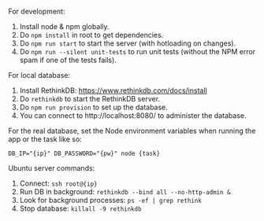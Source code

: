 For development:

1. Install node & npm globally.
2. Do `npm install` in root to get dependencies.
3. Do `npm run start` to start the server (with hotloading on changes).
4. Do `npm run --silent unit-tests` to run unit tests (without the NPM error spam
if one of the tests fails).


For local database:

1. Install RethinkDB: https://www.rethinkdb.com/docs/install
2. Do `rethinkdb` to start the RethinkDB server.
3. Do `npm run provision` to set up the database.
4. You can connect to http://localhost:8080/ to administer the database.


For the real database, set the Node environment variables when running the app
or the task like so:

`DB_IP="{ip}" DB_PASSWORD="{pw}" node {task}`


Ubuntu server commands:

1. Connect: `ssh root@{ip}`
2. Run DB in background: `rethinkdb --bind all --no-http-admin &`
3. Look for background processes: `ps -ef | grep rethink`
4. Stop database: `killall -9 rethinkdb`
